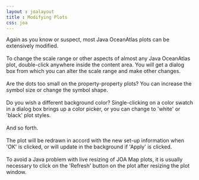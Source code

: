 ```yaml
---
layout : joalayout
title : Modifying Plots
css: joa
---
```



<p>
Again as you know or suspect, most Java OceanAtlas plots can be extensively modified.
 <br><br>
To change the scale range or other aspects of almost any Java OceanAtlas plot, double-click anywhere inside the content area. You will get a dialog box from which you can alter the scale range and make other changes.
 <br><br>
Are the dots too small on the property-property plots? You can increase the symbol size or change the symbol shape.
 <br><br>
Do you wish a different background color? Single-clicking on a color swatch in a dialog box brings up a color picker, or you can change to 'white' or 'black' plot styles.
 <br><br>
And so forth.
  <br><br>
The plot will be redrawn in accord with the new set-up information when 'OK' is clicked, or will update in the background if 'Apply' is clicked.
 <br><br>
 To avoid a Java problem with live resizing of JOA Map plots, it is usually necessary to click on the 'Refresh' button on the plot after resizing the  plot window.
</p>
